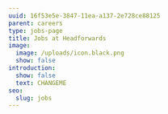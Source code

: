 ```yaml
---
uuid: 16f53e5e-3847-11ea-a137-2e728ce88125
parent: careers
type: jobs-page
title: Jobs at Headforwards
image:
  image: /uploads/icon.black.png
  show: false
introduction:
  show: false
  text: CHANGEME
seo:
  slug: jobs
---
```



